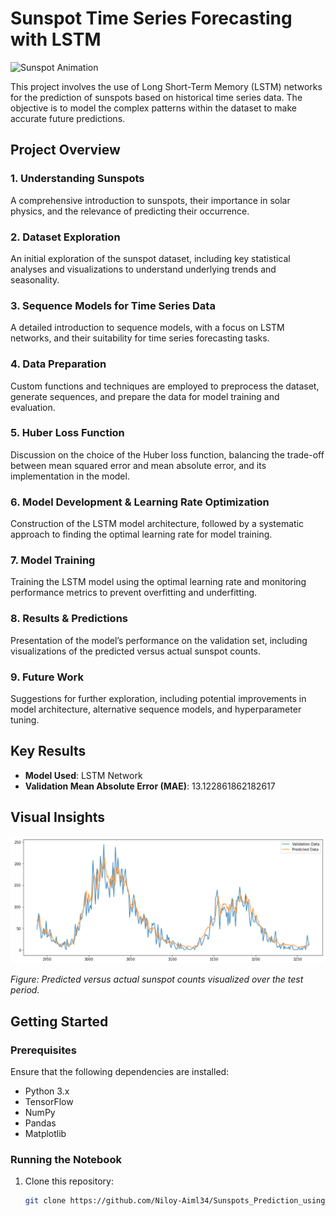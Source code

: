 # Sunspot Time Series Forecasting with LSTM

<img src="http://i.imgur.com/NVN9eOK.gif?1" alt="Sunspot Animation" width="500"/>

This project involves the use of Long Short-Term Memory (LSTM) networks for the prediction of sunspots based on historical time series data. The objective is to model the complex patterns within the dataset to make accurate future predictions.

## Project Overview

### 1. Understanding Sunspots
A comprehensive introduction to sunspots, their importance in solar physics, and the relevance of predicting their occurrence.

### 2. Dataset Exploration
An initial exploration of the sunspot dataset, including key statistical analyses and visualizations to understand underlying trends and seasonality.

### 3. Sequence Models for Time Series Data
A detailed introduction to sequence models, with a focus on LSTM networks, and their suitability for time series forecasting tasks.

### 4. Data Preparation
Custom functions and techniques are employed to preprocess the dataset, generate sequences, and prepare the data for model training and evaluation.

### 5. Huber Loss Function
Discussion on the choice of the Huber loss function, balancing the trade-off between mean squared error and mean absolute error, and its implementation in the model.

### 6. Model Development & Learning Rate Optimization
Construction of the LSTM model architecture, followed by a systematic approach to finding the optimal learning rate for model training.

### 7. Model Training
Training the LSTM model using the optimal learning rate and monitoring performance metrics to prevent overfitting and underfitting.

### 8. Results & Predictions
Presentation of the model’s performance on the validation set, including visualizations of the predicted versus actual sunspot counts.

### 9. Future Work
Suggestions for further exploration, including potential improvements in model architecture, alternative sequence models, and hyperparameter tuning.

## Key Results
- **Model Used**: LSTM Network
- **Validation Mean Absolute Error (MAE)**: 13.122861862182617

## Visual Insights
![Sunspot Prediction Results](https://github.com/Niloy-Aiml34/Sunspots_Prediction/blob/main/predictionVSvalidation.png)

*Figure: Predicted versus actual sunspot counts visualized over the test period.*

## Getting Started

### Prerequisites
Ensure that the following dependencies are installed:
- Python 3.x
- TensorFlow
- NumPy
- Pandas
- Matplotlib

### Running the Notebook
1. Clone this repository:
   ```bash
   git clone https://github.com/Niloy-Aiml34/Sunspots_Prediction_using_LSTM
